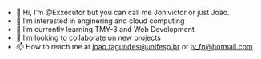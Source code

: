 - 👋 Hi, I’m @Exxecutor but you can call me Jonivictor or just João.
- 👀 I’m interested in enginering and cloud computing
- 🌱 I’m currently learning TMY-3 and Web Development
- 💞️ I’m looking to collaborate on new projects
- 📫 How to reach me at joao.fagundes@unifesp.br or jv_fn@hotmail.com

<!---
Exxecutor/Exxecutor is a ✨ special ✨ repository because its `README.md` (this file) appears on your GitHub profile.
You can click the Preview link to take a look at your changes.
--->
